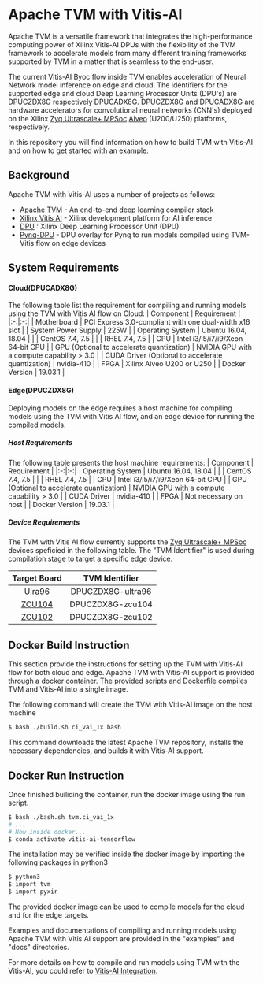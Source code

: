 # Apache TVM with Vitis-AI

Apache TVM is a versatile framework that integrates the high-performance computing power of Xilinx Vitis-AI DPUs with the flexibility of the TVM framework to accelerate models from many different training frameworks supported by TVM in a matter that is seamless to the end-user. 

The current Vitis-AI Byoc flow inside TVM enables acceleration of Neural Network model inference on edge and cloud. The identifiers for the supported edge and cloud Deep Learning Processor Units (DPU's) are DPUCZDX8G respectively DPUCADX8G. DPUCZDX8G and DPUCADX8G are hardware accelerators for convolutional neural networks (CNN's) deployed on the Xilinx [Zyq Ultrascale+ MPSoc] [Alveo] (U200/U250) platforms, respectively.

In this repository you will find information on how to build TVM with Vitis-AI and on how to get started with an example.

## Background 

Apache TVM with Vitis-AI uses a number of projects as follows: 
* [Apache TVM] - An end-to-end deep learning compiler stack
* [Xilinx Vitis AI] - Xilinx development platform for AI inference
* [DPU] :  Xilinx Deep Learning Processor Unit (DPU)
* [Pynq-DPU] - DPU overlay for Pynq to run models compiled using TVM-Vitis flow on edge devices





## System Requirements
#### Cloud(DPUCADX8G)
The following table list the requirement for compiling and running models using the TVM with Vitis AI flow on Cloud:
| Component  | Requirement  |
|:-:|:-:|
|  Motherboard | PCI Express 3.0-compliant with one dual-width x16 slot  |
|  System Power Supply | 225W  |
| Operating System  | Ubuntu 16.04, 18.04  |
|   | CentOS 7.4, 7.5  |
|   | RHEL 7.4, 7.5  |
| CPU  | Intel i3/i5/i7/i9/Xeon 64-bit CPU   |
| GPU (Optional to accelerate quantization)  |  NVIDIA GPU with a compute capability > 3.0 |
| CUDA Driver (Optional to accelerate quantization)  | nvidia-410  |
| FPGA  | Xilinx Alveo U200 or U250  |
| Docker Version  |  19.03.1 |
#### Edge(DPUCZDX8G)
Deploying models on the edge requires a host machine for compiling models using the TVM with Vitis AI flow, and an edge device for running the compiled models. 

##### Host Requirements 
The following table presents the host machine requirements:
| Component  | Requirement  |
|:-:|:-:|
| Operating System  |  Ubuntu 16.04, 18.04 |
|   | CentOS 7.4, 7.5  |
|   | RHEL 7.4, 7.5  |
| CPU  | Intel i3/i5/i7/i9/Xeon 64-bit CPU  |
| GPU (Optional to accelerate quantization) | NVIDIA GPU with a compute capability > 3.0  |
| CUDA Driver  |  nvidia-410 |
| FPGA  |  Not necessary on host |
| Docker Version  |  19.03.1 |

##### Device Requirements
The TVM with Vitis AI flow currently supports the [Zyq Ultrascale+ MPSoc] devices speficied in the following table. The "TVM Identifier" is used during compilation stage to target a specific edge device.

| Target Board  | TVM Identifier|
|:-:|:-:|
| [Ulra96]  | DPUCZDX8G-ultra96 |
| [ZCU104]  | DPUCZDX8G-zcu104  |
| [ZCU102]  | DPUCZDX8G-zcu102  |


## Docker Build Instruction
This section provide the instructions for setting up the TVM with Vitis-AI flow for both cloud and edge. Apache TVM with Vitis-AI support is provided through a docker container. The provided scripts and Dockerfile compiles TVM and Vitis-AI into a single image.

The following command will create the TVM with Vitis-AI image on the host machine

```sh
$ bash ./build.sh ci_vai_1x bash
```
This command downloads the latest Apache TVM repository, installs the necessary dependencies, and builds it with Vitis-AI support.

## Docker Run Instruction

Once finished builiding the container, run the docker image using the run script.
```sh
$ bash ./bash.sh tvm.ci_vai_1x
# ...
# Now inside docker...
$ conda activate vitis-ai-tensorflow
```
The installation may be verified inside the docker image by importing the following packages in python3
```sh
$ python3
$ import tvm
$ import pyxir
```
The provided docker image can be used to compile models for the cloud and for the edge targets. 

Examples and documentations of compiling and running models using Apache TVM with Vitis AI support are provided in the "examples" and "docs" directories.

For more details on how to compile and run models using TVM with the Vitis-AI, you could refer to [Vitis-AI Integration].

[//]: # (These are reference links used in the body of this note and get stripped out when the markdown processor does its job.)

   [Apache TVM]: https://tvm.apache.org/
   [Xilinx Vitis AI]: https://www.xilinx.com/products/design-tools/vitis/vitis-ai.html
   [DPU]: https://www.xilinx.com/products/intellectual-property/dpu.html
   [Pynq-DPU]: https://github.com/Xilinx/DPU-PYNQ 
   [ZCU104]: https://www.xilinx.com/products/boards-and-kits/zcu104.html
   [Ulra96]: https://www.xilinx.com/products/boards-and-kits/1-vad4rl.html
   [ZCU102]: https://www.xilinx.com/products/boards-and-kits/ek-u1-zcu102-g.html
   [Alveo]: https://www.xilinx.com/products/boards-and-kits/alveo.html
   [Alveo Setup]: https://github.com/Xilinx/Vitis-AI/tree/master/alveo
   [Vitis-AI Integration]: https://github.com/apache/incubator-tvm/blob/main/docs/deploy/vitis_ai.rst
   [Zyq Ultrascale+ MPSoc]: https://www.xilinx.com/products/silicon-devices/soc/zynq-ultrascale-mpsoc.html

   
  
  
 